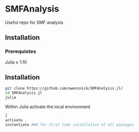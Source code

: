 # SMFAnalysis

Useful repo for SMF analysis

## Installation


### Prerequistes

Julia ≥ 1.10

## Installation
```bash
git clone https://github.com/owensnick/SMFAnalysis.jl/
cd SMFAnalysis.jl
julia
```
Within Julia activate the local environment
```julia
]
activate .
instantiate ### for first time installation of all packages
```